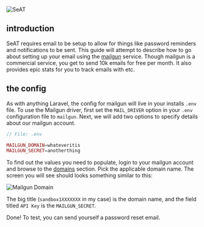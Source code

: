 ![SeAT](http://i.imgur.com/aPPOxSK.png)

## introduction
SeAT requires email to be setup to allow for things like password reminders and notifications to be sent. This guide will attempt to describe how to go about setting up your email using the [mailgun](https://www.mailgun.com/) service. Though mailgun is a commercial service, you get to send 10k emails for free per month. It also provides epic stats for you to track emails with etc.

## the config
As with anything Laravel, the config for mailgun will live in your installs `.env` file. To use the Mailgun driver, first  set the `MAIL_DRIVER` option in your `.env` configuration file to `mailgun`. Next, we will add two options to specify details about our mailgun account.

```php
// File: .env

MAILGUN_DOMAIN=whateveritis
MAILGUN_SECRET=anotherthing
```

To find out the values you need to populate, login to your mailgun account and browse to the [domains](https://mailgun.com/app/domains) section. Pick the applicable domain name. The screen you will see should looks something similar to this:

![Mailgun Domain](http://i.imgur.com/11deaFQ.png)

The big title (`sandbox1XXXXXXX` in my case) is the domain name, and the field titled `API Key` is the `MAILGUN_SECRET`.

Done! To test, you can send yourself a password reset email.
